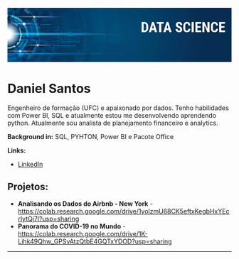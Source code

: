 <p align="center">
  <img src="banner.png" >
</p>

# Daniel Santos
Engenheiro de formação (UFC) e apaixonado por dados. Tenho habilidades com Power BI, SQL e atualmente estou me desenvolvendo aprendendo python. Atualmente sou analista de planejamento financeiro e analytics.



**Background in:** SQL, PYHTON, Power BI e Pacote Office

**Links:**
* [LinkedIn](https://www.linkedin.com/in/daniel-dos-santos-souza-42388614b/)

## Projetos:

* **Analisando os Dados do Airbnb - New York** - https://colab.research.google.com/drive/1yolzmU68CK5eftxKegbHxYEcrIytQj7l?usp=sharing
* **Panorama do COVID-19 no Mundo** - https://colab.research.google.com/drive/1K-Lihk49Qhw_GPSvAtzQtbE4GQTxYDOD?usp=sharing
---




